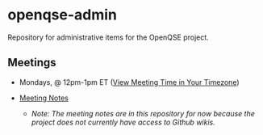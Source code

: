 # openqse-admin
Repository for administrative items for the OpenQSE project.

## Meetings

 * Mondays, @ 12pm-1pm ET ([View Meeting Time in Your Timezone](https://www.timeanddate.com/worldclock/fixedtime.html?iso=20250915T12&p1=179))

 * [Meeting Notes](meetings/)
    - *Note: The meeting notes are in this repository for now because the project does not currently have access to Github wikis.*


